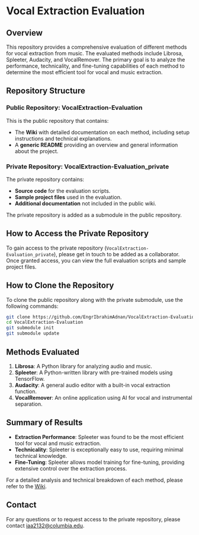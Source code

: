 # Vocal Extraction Evaluation

## Overview

This repository provides a comprehensive evaluation of different methods for vocal extraction from music. The evaluated methods include Librosa, Spleeter, Audacity, and VocalRemover. The primary goal is to analyze the performance, technicality, and fine-tuning capabilities of each method to determine the most efficient tool for vocal and music extraction.

## Repository Structure

### Public Repository: VocalExtraction-Evaluation

This is the public repository that contains:

- The **Wiki** with detailed documentation on each method, including setup instructions and technical explanations.
- A **generic README** providing an overview and general information about the project.

### Private Repository: VocalExtraction-Evaluation_private

The private repository contains:

- **Source code** for the evaluation scripts.
- **Sample project files** used in the evaluation.
- **Additional documentation** not included in the public wiki.

The private repository is added as a submodule in the public repository.

## How to Access the Private Repository

To gain access to the private repository (`VocalExtraction-Evaluation_private`), please get in touch to be added as a collaborator. Once granted access, you can view the full evaluation scripts and sample project files.

## How to Clone the Repository

To clone the public repository along with the private submodule, use the following commands:

```bash
git clone https://github.com/EngrIbrahimAdnan/VocalExtraction-Evaluation.git
cd VocalExtraction-Evaluation
git submodule init
git submodule update
```

## Methods Evaluated

1. **Librosa**: A Python library for analyzing audio and music.
2. **Spleeter**: A Python-written library with pre-trained models using TensorFlow.
3. **Audacity**: A general audio editor with a built-in vocal extraction function.
4. **VocalRemover**: An online application using AI for vocal and instrumental separation.

## Summary of Results

- **Extraction Performance**: Spleeter was found to be the most efficient tool for vocal and music extraction.
- **Technicality**: Spleeter is exceptionally easy to use, requiring minimal technical knowledge.
- **Fine-Tuning**: Spleeter allows model training for fine-tuning, providing extensive control over the extraction process.

For a detailed analysis and technical breakdown of each method, please refer to the [Wiki](https://github.com/EngrIbrahimAdnan/VocalExtraction-Evaluation/wiki).

## Contact

For any questions or to request access to the private repository, please contact iaa2132@columbia.edu.
